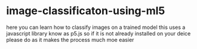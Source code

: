 # image-classificaton-using-ml5
here you can learn how to classify images on a trained model 
this uses a javascript library know as p5.js so if it is not already installed on your deice please do as it makes the process much moe easier
